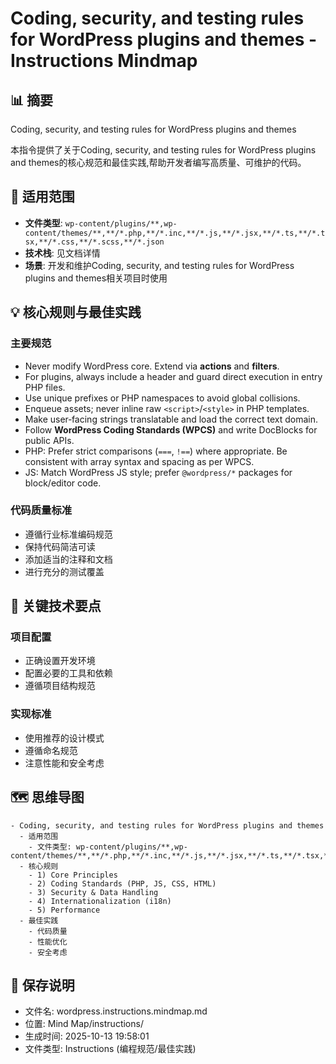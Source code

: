 # Coding, security, and testing rules for WordPress plugins and themes - Instructions Mindmap

## 📊 摘要
Coding, security, and testing rules for WordPress plugins and themes

本指令提供了关于Coding, security, and testing rules for WordPress plugins and themes的核心规范和最佳实践,帮助开发者编写高质量、可维护的代码。

## 🎯 适用范围
- **文件类型**: `wp-content/plugins/**,wp-content/themes/**,**/*.php,**/*.inc,**/*.js,**/*.jsx,**/*.ts,**/*.tsx,**/*.css,**/*.scss,**/*.json`
- **技术栈**: 见文档详情
- **场景**: 开发和维护Coding, security, and testing rules for WordPress plugins and themes相关项目时使用

## 💡 核心规则与最佳实践

### 主要规范
- Never modify WordPress core. Extend via **actions** and **filters**.
- For plugins, always include a header and guard direct execution in entry PHP files.
- Use unique prefixes or PHP namespaces to avoid global collisions.
- Enqueue assets; never inline raw `<script>`/`<style>` in PHP templates.
- Make user‑facing strings translatable and load the correct text domain.
- Follow **WordPress Coding Standards (WPCS)** and write DocBlocks for public APIs.
- PHP: Prefer strict comparisons (`===`, `!==`) where appropriate. Be consistent with array syntax and spacing as per WPCS.
- JS: Match WordPress JS style; prefer `@wordpress/*` packages for block/editor code.

### 代码质量标准
- 遵循行业标准编码规范
- 保持代码简洁可读
- 添加适当的注释和文档
- 进行充分的测试覆盖

## 📝 关键技术要点

### 项目配置
- 正确设置开发环境
- 配置必要的工具和依赖
- 遵循项目结构规范

### 实现标准
- 使用推荐的设计模式
- 遵循命名规范
- 注意性能和安全考虑

## 🗺️ 思维导图

```mindmap
- Coding, security, and testing rules for WordPress plugins and themes
  - 适用范围
    - 文件类型: wp-content/plugins/**,wp-content/themes/**,**/*.php,**/*.inc,**/*.js,**/*.jsx,**/*.ts,**/*.tsx,**/*.css,**/*.scss,**/*.json
  - 核心规则
    - 1) Core Principles
    - 2) Coding Standards (PHP, JS, CSS, HTML)
    - 3) Security & Data Handling
    - 4) Internationalization (i18n)
    - 5) Performance
  - 最佳实践
    - 代码质量
    - 性能优化
    - 安全考虑
```

## 💾 保存说明
- 文件名: wordpress.instructions.mindmap.md
- 位置: Mind Map/instructions/
- 生成时间: 2025-10-13 19:58:01
- 文件类型: Instructions (编程规范/最佳实践)
